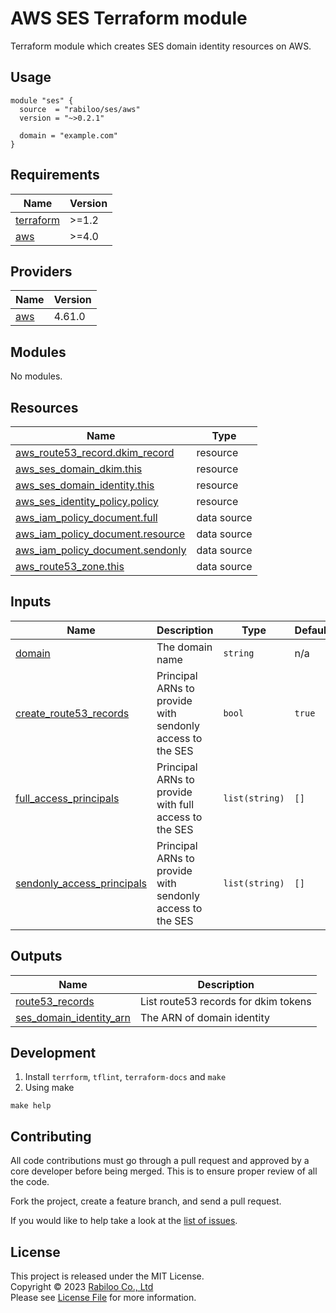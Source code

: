 # AWS SES Terraform module

Terraform module which creates SES domain identity resources on AWS.

## Usage

```hcl
module "ses" {
  source  = "rabiloo/ses/aws"
  version = "~>0.2.1"

  domain = "example.com"
}
```

<!-- BEGIN_TF_DOCS -->
## Requirements

| Name | Version |
|------|---------|
| <a name="requirement_terraform"></a> [terraform](#requirement\_terraform) | >=1.2 |
| <a name="requirement_aws"></a> [aws](#requirement\_aws) | >=4.0 |

## Providers

| Name | Version |
|------|---------|
| <a name="provider_aws"></a> [aws](#provider\_aws) | 4.61.0 |

## Modules

No modules.

## Resources

| Name | Type |
|------|------|
| [aws_route53_record.dkim_record](https://registry.terraform.io/providers/hashicorp/aws/latest/docs/resources/route53_record) | resource |
| [aws_ses_domain_dkim.this](https://registry.terraform.io/providers/hashicorp/aws/latest/docs/resources/ses_domain_dkim) | resource |
| [aws_ses_domain_identity.this](https://registry.terraform.io/providers/hashicorp/aws/latest/docs/resources/ses_domain_identity) | resource |
| [aws_ses_identity_policy.policy](https://registry.terraform.io/providers/hashicorp/aws/latest/docs/resources/ses_identity_policy) | resource |
| [aws_iam_policy_document.full](https://registry.terraform.io/providers/hashicorp/aws/latest/docs/data-sources/iam_policy_document) | data source |
| [aws_iam_policy_document.resource](https://registry.terraform.io/providers/hashicorp/aws/latest/docs/data-sources/iam_policy_document) | data source |
| [aws_iam_policy_document.sendonly](https://registry.terraform.io/providers/hashicorp/aws/latest/docs/data-sources/iam_policy_document) | data source |
| [aws_route53_zone.this](https://registry.terraform.io/providers/hashicorp/aws/latest/docs/data-sources/route53_zone) | data source |

## Inputs

| Name | Description | Type | Default | Required |
|------|-------------|------|---------|:--------:|
| <a name="input_domain"></a> [domain](#input\_domain) | The domain name | `string` | n/a | yes |
| <a name="input_create_route53_records"></a> [create\_route53\_records](#input\_create\_route53\_records) | Principal ARNs to provide with sendonly access to the SES | `bool` | `true` | no |
| <a name="input_full_access_principals"></a> [full\_access\_principals](#input\_full\_access\_principals) | Principal ARNs to provide with full access to the SES | `list(string)` | `[]` | no |
| <a name="input_sendonly_access_principals"></a> [sendonly\_access\_principals](#input\_sendonly\_access\_principals) | Principal ARNs to provide with sendonly access to the SES | `list(string)` | `[]` | no |

## Outputs

| Name | Description |
|------|-------------|
| <a name="output_route53_records"></a> [route53\_records](#output\_route53\_records) | List route53 records for dkim tokens |
| <a name="output_ses_domain_identity_arn"></a> [ses\_domain\_identity\_arn](#output\_ses\_domain\_identity\_arn) | The ARN of domain identity |
<!-- END_TF_DOCS -->

## Development

1. Install `terrform`, `tflint`, `terraform-docs` and `make`
2. Using make

```
make help
```

## Contributing

All code contributions must go through a pull request and approved by a core developer before being merged. 
This is to ensure proper review of all the code.

Fork the project, create a feature branch, and send a pull request.

If you would like to help take a look at the [list of issues](https://github.com/rabiloo/terraform-aws-ses/issues).

## License

This project is released under the MIT License.   
Copyright © 2023 [Rabiloo Co., Ltd](https://rabiloo.com)   
Please see [License File](LICENSE) for more information.
